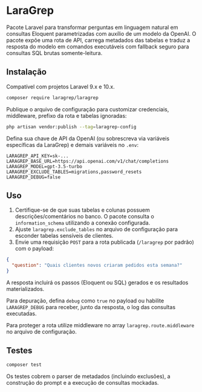 # LaraGrep

Pacote Laravel para transformar perguntas em linguagem natural em consultas Eloquent parametrizadas com auxílio de um modelo da OpenAI. O pacote expõe uma rota de API, carrega metadados das tabelas e traduz a resposta do modelo em comandos executáveis com fallback seguro para consultas SQL brutas somente-leitura.

## Instalação

Compatível com projetos Laravel 9.x e 10.x.

```bash
composer require laragrep/laragrep
```

Publique o arquivo de configuração para customizar credenciais, middleware, prefixo da rota e tabelas ignoradas:

```bash
php artisan vendor:publish --tag=laragrep-config
```

Defina sua chave de API da OpenAI (ou sobrescreva via variáveis específicas da LaraGrep) e demais variáveis no `.env`:

```env
LARAGREP_API_KEY=sk-...
LARAGREP_BASE_URL=https://api.openai.com/v1/chat/completions
LARAGREP_MODEL=gpt-3.5-turbo
LARAGREP_EXCLUDE_TABLES=migrations,password_resets
LARAGREP_DEBUG=false
```

## Uso

1. Certifique-se de que suas tabelas e colunas possuem descrições/comentários no banco. O pacote consulta o `information_schema` utilizando a conexão configurada.
2. Ajuste `laragrep.exclude_tables` no arquivo de configuração para esconder tabelas sensíveis de clientes.
3. Envie uma requisição `POST` para a rota publicada (`/laragrep` por padrão) com o payload:

```json
{
  "question": "Quais clientes novos criaram pedidos esta semana?"
}
```

A resposta incluirá os passos (Eloquent ou SQL) gerados e os resultados materializados.

Para depuração, defina `debug` como `true` no payload ou habilite `LARAGREP_DEBUG` para receber, junto da resposta, o log das consultas executadas.

Para proteger a rota utilize middleware no array `laragrep.route.middleware` no arquivo de configuração.

## Testes

```bash
composer test
```

Os testes cobrem o parser de metadados (incluindo exclusões), a construção do prompt e a execução de consultas mockadas.
